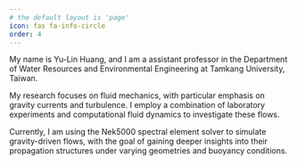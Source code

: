 ```yaml
---
# the default layout is 'page'
icon: fas fa-info-circle
order: 4
---
```


My name is Yu-Lin Huang, and I am a assistant professor in the Department of Water Resources and Environmental Engineering at Tamkang University, Taiwan.

My research focuses on fluid mechanics, with particular emphasis on gravity currents and turbulence. I employ a combination of laboratory experiments and computational fluid dynamics to investigate these flows.

Currently, I am using the Nek5000 spectral element solver to simulate gravity-driven flows, with the goal of gaining deeper insights into their propagation structures under varying geometries and buoyancy conditions.
